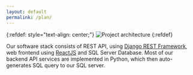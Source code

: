 ```yaml
---
layout: default
permalink: /plan/
---
```


{:refdef: style="text-align: center;"}
![Project architecture]({{site.url}}/cse481a-18au-website/assets/architecture.png)
{:refdef}

Our software stack consists of REST API, using [Django REST Framework](http://www.django-rest-framework.org/), web frontend using [ReactJS](https://reactjs.org/) and SQL Server Database.
Most of our backend API services are implemented in Python, which then auto-generates SQL query to our SQL server.
